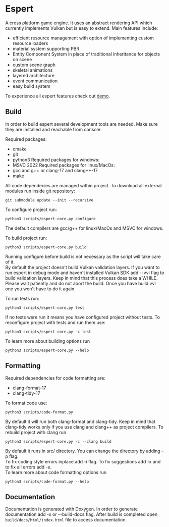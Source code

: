 # Espert
A cross platform game engine. It uses an abstract rendering API which currently implements Vulkan but is easy to extend. Main features include:
- efficient resource management with option of implementing custom resource loaders
- material system supporting PBR
- Entity Component System in place of traditional inheritance for objects on scene
- custom scene graph
- skeletal animations
- layered architecture
- event communication
- easy build system

To experience all espert features check out [demo](https://github.com/engineer-boys/espert-sandbox).

## Build

In order to build espert several development tools are needed. Make sure they are installed and reachable from console.

Required packages:
- cmake
- git
- python3
Required packages for windows:
- MSVC 2022
Required packages for linux/MacOs:
- gcc and g++ or clang-17 and clang++-17
- make

All code dependecies are managed within project. To download all external modules run inside git repository:
```
git submodule update --init --recursive
```

To configure project run:
```
python3 scripts/espert-core.py configure
```
The default compilers are gcc/g++ for linux/MacOs and MSVC for windows.

To build project run:
```
python3 scripts/espert-core.py build
```
Running configure before build is not necessary as the script will take care of it. \
By default the project doesn't build Vulkan validation layers. If you want to run espert in debug mode and haven't installed Vulkan SDK add --vvl flag to build validation layers. Keep in mind that this process does take a WHILE. Please wait patiently and do not abort the build. Once you have build vvl one you won't have to do it again.

To run tests run:
```
python3 scripts/espert-core.py test
```
If no tests were run it means you have configured project without tests.
To reconfigure project with tests and run them use:
```
python3 scripts/espert-core.py -c test
```
To learn more about building options run
```
python3 scripts/espert-core.py --help
```

## Formatting

Required dependencies for code formatting are:
- clang-format-17
- clang-tidy-17

To format code use:
```
python3 scripts/code-format.py
```
By default it will run both clang-format and clang-tidy. Keep in mind that clang-tidy works only if you use clang and clang++ as project compilers. To rebuild project with clang run
```
python3 scripts/espert-core.py -c --clang build
```
By default it runs in src/ directory. You can change the directory by adding -p flag.\
To fix coding style errors inplace add -i flag. To fix suggestions add -x and to fix all errors add -e.\
To learn more about code formatting options run
```
python3 scripts/code-format.py --help
```

## Documentation

Documentation is generated with Doxygen.
In order to generate documentation add -x or --build-docs flag.
After build is completed open `build/docs/html/index.html` file to access documentation.